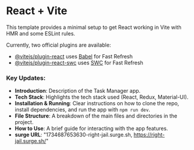 # React + Vite

This template provides a minimal setup to get React working in Vite with HMR and some ESLint rules.

Currently, two official plugins are available:

- [@vitejs/plugin-react](https://github.com/vitejs/vite-plugin-react/blob/main/packages/plugin-react/README.md) uses [Babel](https://babeljs.io/) for Fast Refresh
- [@vitejs/plugin-react-swc](https://github.com/vitejs/vite-plugin-react-swc) uses [SWC](https://swc.rs/) for Fast Refresh


### Key Updates:
- **Introduction**: Description of the Task Manager app.
- **Tech Stack**: Highlights the tech stack used (React, Redux, Material-UI).
- **Installation & Running**: Clear instructions on how to clone the repo, install dependencies, and run the app with `npm run dev`.
- **File Structure**: A breakdown of the main files and directories in the project.
- **How to Use**: A brief guide for interacting with the app features.
- **surge URL**: "1734687653630-right-jail.surge.sh, https://right-jail.surge.sh/"
